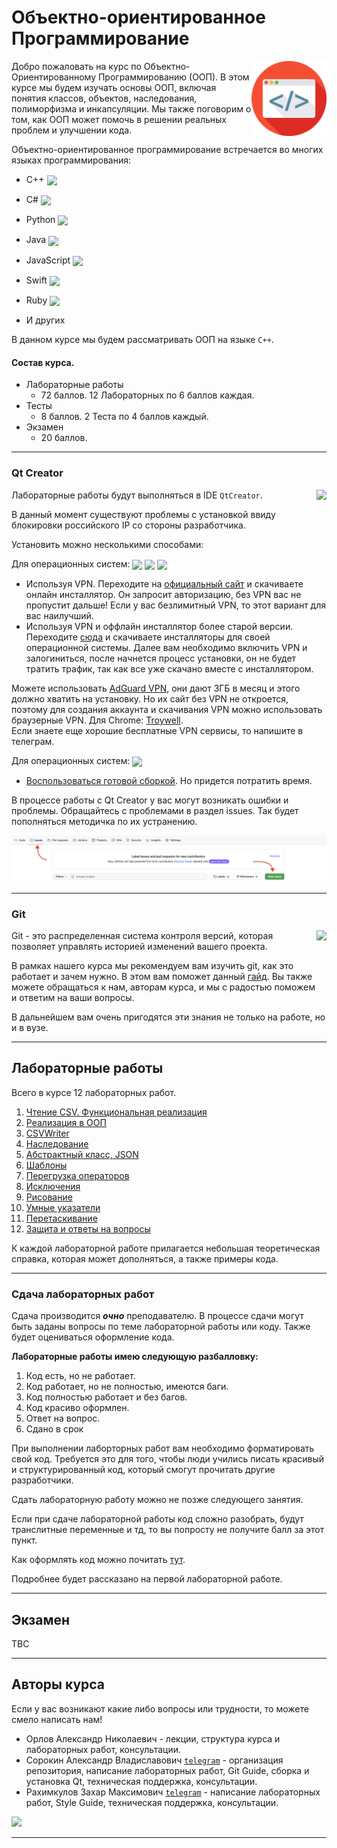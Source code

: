 # Объектно-ориентированное Программирование   
<img src="./tech-pictures/course-icon.svg" height='120' align="right"/>
          
Добро пожаловать на курс по Объектно-Ориентированному Программированию (ООП). В этом курсе мы будем изучать основы ООП, включая понятия классов, объектов, наследования, полиморфизма и инкапсуляции. Мы также поговорим о том, как ООП может помочь в решении реальных проблем и улучшении кода. 

Объектно-ориентированное программирование встречается во многих языках программирования:   
* C++ <img src="https://cdn.jsdelivr.net/gh/devicons/devicon/icons/cplusplus/cplusplus-original.svg" height='30' align="center">
* С# <img src="https://cdn.jsdelivr.net/gh/devicons/devicon/icons/csharp/csharp-original.svg" height='30' align="center">
          
* Python <img src="https://cdn.jsdelivr.net/gh/devicons/devicon/icons/python/python-original.svg" height='30' align="center">
* Java <img src="https://cdn.jsdelivr.net/gh/devicons/devicon/icons/java/java-original-wordmark.svg" height='30' align="center">
* JavaScript <img src="https://cdn.jsdelivr.net/gh/devicons/devicon/icons/javascript/javascript-original.svg" height='30' align="center">
* Swift <img src="https://cdn.jsdelivr.net/gh/devicons/devicon/icons/swift/swift-original.svg" height='30' align="center">
* Ruby <img src="https://cdn.jsdelivr.net/gh/devicons/devicon/icons/ruby/ruby-original.svg" height='30' align="center">
* И других

В данном курсе мы будем рассматривать ООП на языке `C++`. 


#### Состав курса.  
* Лабораторные работы 
    * 72 баллов. 12 Лабораторных по 6 баллов каждая.
* Тесты 
    * 8 баллов. 2 Теста по 4 баллов каждый.
* Экзамен
    * 20 баллов.

---
### Qt Creator

Лабораторные работы будут выполняться в IDE `QtCreator`.  <img src="https://cdn.jsdelivr.net/gh/devicons/devicon/icons/qt/qt-original.svg" height='120' align="right">  


В данный момент существуют проблемы с установкой ввиду блокировки российского IP со стороны разработчика.

Установить можно несколькими способами:  

Для операционных систем: <img src="https://cdn.jsdelivr.net/gh/devicons/devicon/icons/windows8/windows8-original.svg" height='30' align="center"> <img src="https://cdn.jsdelivr.net/gh/devicons/devicon/icons/apple/apple-original.svg" height='30' align="center"> <img src="https://cdn.jsdelivr.net/gh/devicons/devicon/icons/linux/linux-original.svg" height='30' align="center"/>
          
* Используя VPN. Переходите на [официальный сайт](https://www.qt.io/download-qt-installer?hsCtaTracking=99d9dd4f-5681-48d2-b096-470725510d34%7C074ddad0-fdef-4e53-8aa8-5e8a876d6ab4) и скачиваете онлайн инсталлятор. Он запросит авторизацию, без VPN вас не пропустит дальше! Если у вас безлимитный VPN, то этот вариант для вас наилучший. 
* Используя VPN и оффлайн инсталлятор более старой версии. Переходите [сюда](https://qt-mirror.dannhauer.de/archive/qt/5.14/5.14.2/) и скачиваете инсталляторы для своей операционной системы. Далее вам необходимо включить VPN и залогиниться, после начнется процесс установки, он не будет тратить трафик, так как все уже скачано вместе с инсталлятором.
  
Можете использовать [AdGuard VPN](https://adguard-vpn.com/en/welcome.html), они дают 3ГБ в месяц и этого должно хватить на установку. Но их сайт без VPN не откроется, поэтому для создания аккаунта и скачивания VPN можно использовать браузерные VPN. Для Chrome:  [Troywell](https://chrome.google.com/webstore/detail/free-vpn-for-chrome-troyw/adlpodnneegcnbophopdmhedicjbcgco?hl=ru).  
Если знаете еще хорошие бесплатные VPN сервисы, то напишите в телеграм.

Для операционных систем: <img src="https://cdn.jsdelivr.net/gh/devicons/devicon/icons/windows8/windows8-original.svg" height='30' align="center"> 

* [Воспользоваться готовой сборкой](./Qt%20Creator/README.md). Но придется потратить время. 
<!-- * Скомпилировать самому (Добавить ветку с инструкцией)
* Запустить shell скрипт, который сам все установит.
* -->

В процессе работы с Qt Creator у вас могут возникать ошибки и проблемы. Обращайтесь с проблемами в раздел issues. Так будет пополняться методичка по их устранению.  

<img src="./tech-pictures/issue.png">

---

### Git  

<img src="https://cdn.jsdelivr.net/gh/devicons/devicon/icons/git/git-original.svg" height='120' align="right">

Git - это распределенная система контроля версий, которая позволяет управлять историей изменений вашего проекта.

В рамках нашего курса мы рекомендуем вам изучить git, как это работает и зачем нужно. В этом вам поможет данный [гайд](./Git%20Guide/README.md). Вы также можете обращаться к нам, авторам курса, и мы с радостью поможем и ответим на ваши вопросы.

В дальнейшем вам очень пригодятся эти знания не только на работе, но и в вузе.  

<!--
### Visual Studio Code 

<img src="https://cdn.jsdelivr.net/gh/devicons/devicon/icons/vscode/vscode-original.svg" height='120' align="right">  

В некоторых лабораторных работах будут задания, которые необходимо будет реализовать отдельно от основного проекта.  
-->
---
## Лабораторные работы 

Всего в курсе 12 лабораторных работ.   

1. [Чтение CSV. Функциональная реализация](./%D0%9B%D0%B0%D0%B1%D0%BE%D1%80%D0%B0%D1%82%D0%BE%D1%80%D0%BD%D0%B0%D1%8F%20%D1%80%D0%B0%D0%B1%D0%BE%D1%82%D0%B0%20%E2%84%961/README.md)
2. [Реализация в ООП](./%D0%9B%D0%B0%D0%B1%D0%BE%D1%80%D0%B0%D1%82%D0%BE%D1%80%D0%BD%D0%B0%D1%8F%20%D1%80%D0%B0%D0%B1%D0%BE%D1%82%D0%B0%20%E2%84%962/README.md)
3. [CSVWriter](./%D0%9B%D0%B0%D0%B1%D0%BE%D1%80%D0%B0%D1%82%D0%BE%D1%80%D0%BD%D0%B0%D1%8F%20%D1%80%D0%B0%D0%B1%D0%BE%D1%82%D0%B0%20%E2%84%963/README.md)
4. [Наследование](./%D0%9B%D0%B0%D0%B1%D0%BE%D1%80%D0%B0%D1%82%D0%BE%D1%80%D0%BD%D0%B0%D1%8F%20%D1%80%D0%B0%D0%B1%D0%BE%D1%82%D0%B0%20%E2%84%964/README.md) 
5. [Абстрактный класс, JSON](./%D0%9B%D0%B0%D0%B1%D0%BE%D1%80%D0%B0%D1%82%D0%BE%D1%80%D0%BD%D0%B0%D1%8F%20%D1%80%D0%B0%D0%B1%D0%BE%D1%82%D0%B0%20%E2%84%965/README.md)
6. [Шаблоны](./%D0%9B%D0%B0%D0%B1%D0%BE%D1%80%D0%B0%D1%82%D0%BE%D1%80%D0%BD%D0%B0%D1%8F%20%D1%80%D0%B0%D0%B1%D0%BE%D1%82%D0%B0%20%E2%84%966/README.md)
7. [Перегрузка операторов](./%D0%9B%D0%B0%D0%B1%D0%BE%D1%80%D0%B0%D1%82%D0%BE%D1%80%D0%BD%D0%B0%D1%8F%20%D1%80%D0%B0%D0%B1%D0%BE%D1%82%D0%B0%20%E2%84%967/README.md)
8. [Исключения](./%D0%9B%D0%B0%D0%B1%D0%BE%D1%80%D0%B0%D1%82%D0%BE%D1%80%D0%BD%D0%B0%D1%8F%20%D1%80%D0%B0%D0%B1%D0%BE%D1%82%D0%B0%20%E2%84%968/README.md)
9. [Рисование](./%D0%9B%D0%B0%D0%B1%D0%BE%D1%80%D0%B0%D1%82%D0%BE%D1%80%D0%BD%D0%B0%D1%8F%20%D1%80%D0%B0%D0%B1%D0%BE%D1%82%D0%B0%20%E2%84%969/README.md)
10. [Умные указатели](./%D0%9B%D0%B0%D0%B1%D0%BE%D1%80%D0%B0%D1%82%D0%BE%D1%80%D0%BD%D0%B0%D1%8F%20%D1%80%D0%B0%D0%B1%D0%BE%D1%82%D0%B0%20%E2%84%9610/README.md)
11. [Перетаскивание](./%D0%9B%D0%B0%D0%B1%D0%BE%D1%80%D0%B0%D1%82%D0%BE%D1%80%D0%BD%D0%B0%D1%8F%20%D1%80%D0%B0%D0%B1%D0%BE%D1%82%D0%B0%20%E2%84%9611/README.md)
12. [Защита и ответы на вопросы](./%D0%9B%D0%B0%D0%B1%D0%BE%D1%80%D0%B0%D1%82%D0%BE%D1%80%D0%BD%D0%B0%D1%8F%20%D1%80%D0%B0%D0%B1%D0%BE%D1%82%D0%B0%20%E2%84%9612/README.md)

К каждой лабораторной работе прилагается небольшая теоретическая справка, которая может дополняться, а также примеры кода.

---

### Сдача лабораторных работ

Сдача производится ***очно*** преподавателю. В процессе сдачи могут быть заданы вопросы по теме лабораторной работы или коду. Также будет оцениваться оформление кода.  


**Лабораторные работы имею следующую разбалловку:**  
1. Код есть, но не работает.
2. Код работает, но не полностью, имеются баги.
3. Код полностью работает и без багов.
4. Код красиво оформлен.
5. Ответ на вопрос.
6. Сдано в срок

При выполнении лаборторных работ вам необходимо форматировать свой код. Требуется это для того, чтобы люди учились писать красивый и структурированный код, который смогут прочитать другие разработчики.  

Сдать лабораторную работу можно не позже следующего занятия.

Если при сдаче лабораторной работы код сложно разобрать, будут транслитные переменные и тд, то вы попросту не получите балл за этот пункт.   

Как оформлять код можно почитать [тут](./Style%20Guide/README.md).   

Подробнее будет рассказано на первой лабораторной работе.

---
## Экзамен
TBC

---
## Авторы курса  

Если у вас возникают какие либо вопросы или трудности, то можете смело написать нам! 

* Орлов Александр Николаевич - лекции, структура курса и лабораторных работ, консультации.
* Сорокин Александр Владиславович [`telegram`](https://t.me/KeoFoxy) - организация репозитория, написание лабораторных работ, Git Guide, сборка и установка Qt, техническая поддержка, консультации.
* Рахимкулов Захар Максимович [`telegram`](https://t.me/imbator) - написание лабораторных работ, Style Guide, техническая поддержка, консультации.  
   

<img src="https://github.com/MPSU/APS/blob/technical/Pic/logo2.png?raw=true">  

---